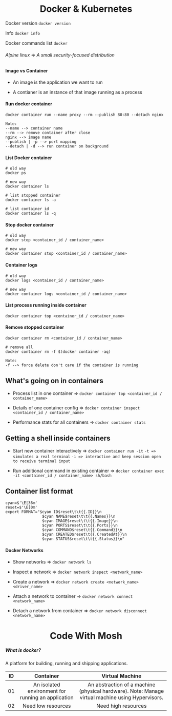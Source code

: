 <div align="center">
    <h1>Docker & Kubernetes</h1>
</div>

Docker version ```docker version``` 

Info ```docker info``` 

Docker commands list ```docker``` 

###### Alpine linux => A small security-focused distribution

#### Image vs Container

- An image is the application we want to run

- A contianer is an instance of that image running as a process

#### Run docker container

```shell
docker container run --name proxy --rm --publish 80:80 --detach nginx

Note:
--name --> container name
--rm --> remove container after close
nginx --> image name
--publish | -p --> port mapping
--detach | -d --> run container on background
```

#### List Docker container

```shell
# old way
docker ps

# new way
docker container ls

# list stopped container
docker container ls -a

# list container id
docker container ls -q
```

#### Stop docker container

```shell
# old way
docker stop <container_id / container_name>

# new way
docker container stop <container_id / container_name>
```

#### Container logs

```shell
# old way
docker logs <container_id / container_name>

# new way
docker container logs <container_id / container_name>
```

#### List process running inside container

```shell
docker container top <container_id / container_name>
```

#### Remove stopped container

```shell
docker container rm <container_id / container_name>

# remove all
docker container rm -f $(docker container -aq)

Note:
-f --> force delete don't care if the container is running
```

## What's going on in containers

- Process list in one container => ```docker container top <container_id / container_name>``` 

- Details of one container config => ```docker container inspect <container_id / container_name>``` 

- Performance stats for all containers => ```docker container stats``` 

## Getting a shell inside containers

- Start new container interactively => ```docker container run -it``` ```-t => simulates a real terminal``` ```-i => interactive and keep session open to receive terminal input``` 

- Run additional command in existing container => ```docker container exec -it <container_id / container_name> sh/bash``` 

## Container list format

```shell
cyan=$'\E[36m'
reset=$'\E[0m'
export FORMAT="$cyan ID$reset\t\t{{.ID}}\n
                $cyan NAME$reset\t\t{{.Names}}\n
                $cyan IMAGE$reset\t\t{{.Image}}\n
                $cyan PORTS$reset\t\t{{.Ports}}\n
                $cyan COMMAND$reset\t{{.Command}}\n
                $cyan CREATED$reset\t{{.CreatedAt}}\n
                $cyan STATUS$reset\t\t{{.Status}}\n"
```

#### Docker Networks

- Show networks => ```docker network ls``` 

- Inspect a network => ```docker network inspect <network_name>``` 

- Create a network => ```docker network create <network_name> <driver_name>``` 

- Attach a network to container => ```docker network connect <network_name>``` 

- Detach a network from container => ```docker network disconnect <network_name>``` 

<div align="center">
    <h1>Code With Mosh</h1>
</div>

##### What is docker?

A platform for building, running and shipping applications.

| ID  | Container                                          | Virtual Machine                                                                                  |
| --- |:--------------------------------------------------:|:------------------------------------------------------------------------------------------------:|
| 01  | An isolated environment for running an application | An abstraction of a machine (physical hardware). Note: Manage virtual machine using Hypervisors. |
| 02  | Need low resources                                 | Need high resources                                                                              |
